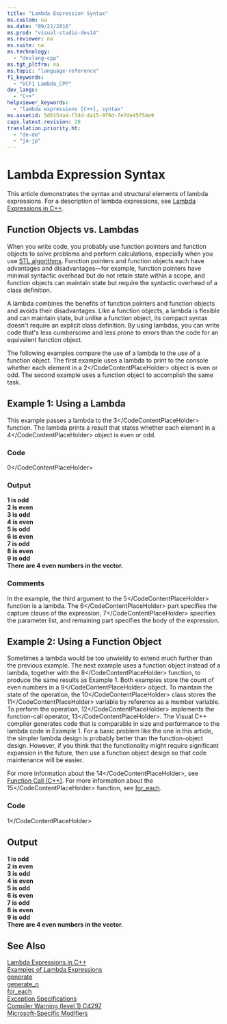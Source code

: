```yaml
---
title: "Lambda Expression Syntax"
ms.custom: na
ms.date: "09/22/2016"
ms.prod: "visual-studio-dev14"
ms.reviewer: na
ms.suite: na
ms.technology: 
  - "devlang-cpp"
ms.tgt_pltfrm: na
ms.topic: "language-reference"
f1_keywords: 
  - "VCF1 Lambda_CPP"
dev_langs: 
  - "C++"
helpviewer_keywords: 
  - "lambda expressions [C++], syntax"
ms.assetid: 5d6154a4-f34d-4a15-970d-7e7de45f54e9
caps.latest.revision: 28
translation.priority.ht: 
  - "de-de"
  - "ja-jp"
---
```

# Lambda Expression Syntax
This article demonstrates the syntax and structural elements of lambda expressions. For a description of lambda expressions, see [Lambda Expressions in C++](../vs140/lambda-expressions-in-c--.md).  
  
## Function Objects vs. Lambdas  
 When you write code, you probably use function pointers and function objects to solve problems and perform calculations, especially when you use [STL algorithms](../vs140/algorithms--modern-c---.md). Function pointers and function objects each have advantages and disadvantages—for example, function pointers have minimal syntactic overhead but do not retain state within a scope, and function objects can maintain state but require the syntactic overhead of a class definition.  
  
 A lambda combines the benefits of function pointers and function objects and avoids their disadvantages. Like a function objects, a lambda is flexible and can maintain state, but unlike a function object, its compact syntax doesn't require an explicit class definition. By using lambdas, you can write code that's less cumbersome and less prone to errors than the code for an equivalent function object.  
  
 The following examples compare the use of a lambda to the use of a function object. The first example uses a lambda to print to the console whether each element in a <CodeContentPlaceHolder>2\</CodeContentPlaceHolder> object is even or odd. The second example uses a function object to accomplish the same task.  
  
## Example 1: Using a Lambda  
 This example passes a lambda to the <CodeContentPlaceHolder>3\</CodeContentPlaceHolder> function. The lambda prints a result that states whether each element in a <CodeContentPlaceHolder>4\</CodeContentPlaceHolder> object is even or odd.  
  
### Code  
  
<CodeContentPlaceHolder>0\</CodeContentPlaceHolder>  
### Output  
 **1 is odd**  
**2 is even**  
**3 is odd**  
**4 is even**  
**5 is odd**  
**6 is even**  
**7 is odd**  
**8 is even**  
**9 is odd**  
**There are 4 even numbers in the vector.**   
### Comments  
 In the example, the third argument to the <CodeContentPlaceHolder>5\</CodeContentPlaceHolder> function is a lambda. The <CodeContentPlaceHolder>6\</CodeContentPlaceHolder> part specifies the capture clause of the expression, <CodeContentPlaceHolder>7\</CodeContentPlaceHolder> specifies the parameter list, and remaining part specifies the body of the expression.  
  
## Example 2: Using a Function Object  
 Sometimes a lambda would be too unwieldy to extend much further than the previous example. The next example uses a function object instead of a lambda, together with the <CodeContentPlaceHolder>8\</CodeContentPlaceHolder> function, to produce the same results as Example 1. Both examples store the count of even numbers in a <CodeContentPlaceHolder>9\</CodeContentPlaceHolder> object. To maintain the state of the operation, the <CodeContentPlaceHolder>10\</CodeContentPlaceHolder> class stores the <CodeContentPlaceHolder>11\</CodeContentPlaceHolder> variable by reference as a member variable. To perform the operation, <CodeContentPlaceHolder>12\</CodeContentPlaceHolder> implements the function-call operator, <CodeContentPlaceHolder>13\</CodeContentPlaceHolder>. The Visual C++ compiler generates code that is comparable in size and performance to the lambda code in Example 1. For a basic problem like the one in this article, the simpler lambda design is probably better than the function-object design. However, if you think that the functionality might require significant expansion in the future, then use a function object design so that code maintenance will be easier.  
  
 For more information about the <CodeContentPlaceHolder>14\</CodeContentPlaceHolder>, see [Function Call (C++)](../vs140/function-call--c---.md). For more information about the <CodeContentPlaceHolder>15\</CodeContentPlaceHolder> function, see [for_each](../vs140/for_each.md).  
  
### Code  
  
<CodeContentPlaceHolder>1\</CodeContentPlaceHolder>  
## Output  
 **1 is odd**  
**2 is even**  
**3 is odd**  
**4 is even**  
**5 is odd**  
**6 is even**  
**7 is odd**  
**8 is even**  
**9 is odd**  
**There are 4 even numbers in the vector.**   
## See Also  
 [Lambda Expressions in C++](../vs140/lambda-expressions-in-c--.md)   
 [Examples of Lambda Expressions](../vs140/examples-of-lambda-expressions.md)   
 [generate](../vs140/generate.md)   
 [generate_n](../vs140/generate_n.md)   
 [for_each](../vs140/for_each.md)   
 [Exception Specifications](../vs140/exception-specifications--throw---c---.md)   
 [Compiler Warning (level 1) C4297](../vs140/compiler-warning--level-1--c4297.md)   
 [Microsoft-Specific Modifiers](../vs140/microsoft-specific-modifiers.md)